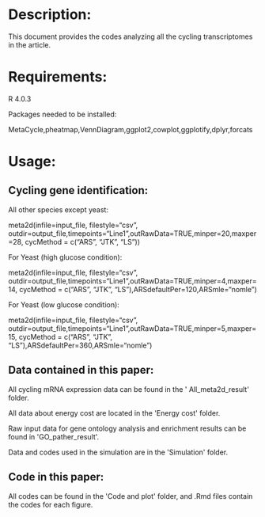 Description:
===
This document provides the codes analyzing all the cycling transcriptomes in the article.

Requirements:
===
R 4.0.3

Packages needed to be installed: 

MetaCycle,pheatmap,VennDiagram,ggplot2,cowplot,ggplotify,dplyr,forcats

Usage:
===
Cycling gene identification: 
---
All other species except yeast:

meta2d(infile=input_file, filestyle=“csv”, outdir=output_file,timepoints=“Line1”,outRawData=TRUE,minper=20,maxper=28, cycMethod = c(“ARS”, “JTK”, “LS”))

For Yeast (high glucose condition):

meta2d(infile=input_file, filestyle=“csv”, outdir=output_file,timepoints=“Line1”,outRawData=TRUE,minper=4,maxper=14, cycMethod = c(“ARS”, “JTK”, “LS”),ARSdefaultPer=120,ARSmle=“nomle”)

For Yeast (low glucose condition):

meta2d(infile=input_file, filestyle=“csv”, outdir=output_file,timepoints=“Line1”,outRawData=TRUE,minper=5,maxper=15, cycMethod = c(“ARS”, “JTK”, “LS”),ARSdefaultPer=360,ARSmle=“nomle”)

 
Data contained in this paper:
---
All cycling mRNA expression data can be found in the ' All_meta2d_result' folder.

All data about energy cost are located in the 'Energy cost' folder.

Raw input data for gene ontology analysis and enrichment results can be found in 'GO_pather_result'.

Data and codes used in the simulation are in the 'Simulation' folder.

Code in this paper:
---
All codes can be found in the 'Code and plot' folder, and .Rmd files contain the codes for each figure.
